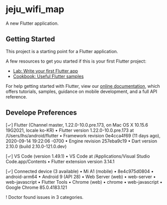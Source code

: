 # jeju_wifi_map

A new Flutter application.

## Getting Started

This project is a starting point for a Flutter application.

A few resources to get you started if this is your first Flutter project:

- [Lab: Write your first Flutter app](https://flutter.dev/docs/get-started/codelab)
- [Cookbook: Useful Flutter samples](https://flutter.dev/docs/cookbook)

For help getting started with Flutter, view our
[online documentation](https://flutter.dev/docs), which offers tutorials,
samples, guidance on mobile development, and a full API reference.

## Develope Preferences

[✓] Flutter (Channel master, 1.22.0-10.0.pre.173, on Mac OS X 10.15.6 19G2021, locale ko-KR)
    • Flutter version 1.22.0-10.0.pre.173 at /Users/lhs/android/flutter
    • Framework revision 0e4cca4f69 (11 days ago), 2020-09-14 19:22:06 -0700
    • Engine revision 257eba9c19
    • Dart version 2.10.0 (build 2.10.0-121.0.dev)

[✓] VS Code (version 1.49.1)
    • VS Code at /Applications/Visual Studio Code.app/Contents
    • Flutter extension version 3.14.1

[✓] Connected device (3 available)
    • Mi A1 (mobile)   • 8e4c975d0804 • android-arm64  • Android 9 (API 28)
    • Web Server (web) • web-server   • web-javascript • Flutter Tools
    • Chrome (web)     • chrome       • web-javascript • Google Chrome 85.0.4183.121

! Doctor found issues in 3 categories.

